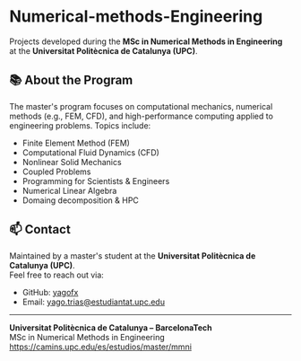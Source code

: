 # Numerical-methods-Engineering

Projects developed during the **MSc in Numerical Methods in Engineering** at the **Universitat Politècnica de Catalunya (UPC)**.

## 📚 About the Program

The master's program focuses on computational mechanics, numerical methods (e.g., FEM, CFD), and high-performance computing applied to engineering problems. Topics include:

- Finite Element Method (FEM)
- Computational Fluid Dynamics (CFD)
- Nonlinear Solid Mechanics
- Coupled Problems
- Programming for Scientists & Engineers
- Numerical Linear Algebra
- Domaing decomposition & HPC

## 📫 Contact

Maintained by a master's student at the **Universitat Politècnica de Catalunya (UPC)**.  
Feel free to reach out via:

- GitHub: [yagofx](https://github.com/yagofx)
- Email: yago.trias@estudiantat.upc.edu

---

**Universitat Politècnica de Catalunya – BarcelonaTech**  
MSc in Numerical Methods in Engineering  
https://camins.upc.edu/es/estudios/master/mmni
